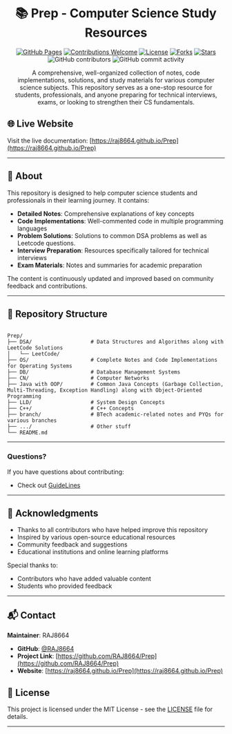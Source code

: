 <div align = "center">

# 📚 Prep - Computer Science Study Resources

[![GitHub Pages](https://img.shields.io/badge/GitHub%20Pages-Live-brightgreen)](https://raj8664.github.io/Prep)
[![Contributions Welcome](https://img.shields.io/badge/contributions-welcome-brightgreen.svg)](contribution.md)
[![License](https://img.shields.io/badge/license-MIT-blue.svg)](LICENSE)
[![Forks](https://img.shields.io/github/forks/RAJ8664/Prep)](https://github.com/RAJ8664/Prep/network)
[![Stars](https://img.shields.io/github/stars/RAJ8664/Prep)](https://github.com/RAJ8664/Prep/stargazers)
![GitHub contributors](https://img.shields.io/github/contributors/RAJ8664/Prep)
![GitHub commit activity](https://img.shields.io/github/commit-activity/m/RAJ8664/Prep)

A comprehensive, well-organized collection of notes, code implementations, solutions, and study materials for various computer science subjects. This repository serves as a one-stop resource for students, professionals, and anyone preparing for technical interviews, exams, or looking to strengthen their CS fundamentals.

</div>

## 🌐 Live Website

Visit the live documentation: [https://raj8664.github.io/Prep](https://raj8664.github.io/Prep)

---

## 🎯 About

This repository is designed to help computer science students and professionals in their learning journey. It contains:

- **Detailed Notes**: Comprehensive explanations of key concepts
- **Code Implementations**: Well-commented code in multiple programming languages
- **Problem Solutions**: Solutions to common DSA problems as well as Leetcode questions.
- **Interview Preparation**: Resources specifically tailored for technical interviews
- **Exam Materials**: Notes and summaries for academic preparation

The content is continuously updated and improved based on community feedback and contributions.

---

## 📁 Repository Structure

```

Prep/
├── DSA/                   # Data Structures and Algorithms along with LeetCode Solutions
│   └── LeetCode/
├── OS/                    # Complete Notes and Code Implementations for Operating Systems
├── DB/                    # Database Management Systems
├── CN/                    # Computer Networks
├── Java with OOP/         # Common Java Concepts (Garbage Collection, Multi-Threading, Exception Handling) along with Object-Oriented Programming
├── LLD/                   # System Design Concepts
├── C++/                   # C++ Concepts
├── branch/                # BTech academic-related notes and PYQs for various branches
├── .../                   # Other stuff
└── README.md
```

---

### Questions?

If you have questions about contributing:

- Check out [GuideLines](https://github.com/RAJ8664/Prep/blob/main/contributing.md)

---

## 🙏 Acknowledgments

- Thanks to all contributors who have helped improve this repository
- Inspired by various open-source educational resources
- Community feedback and suggestions
- Educational institutions and online learning platforms

Special thanks to:

- Contributors who have added valuable content
- Students who provided feedback

---

## 📬 Contact

**Maintainer**: RAJ8664

- **GitHub**: [@RAJ8664](https://github.com/RAJ8664)
- **Project Link**: [https://github.com/RAJ8664/Prep](https://github.com/RAJ8664/Prep)
- **Website**: [https://raj8664.github.io/Prep](https://raj8664.github.io/Prep)

</div>

## 📄 License

This project is licensed under the MIT License - see the [LICENSE](LICENSE) file for details.

---
